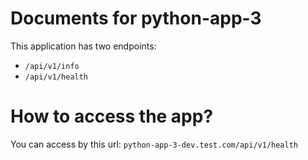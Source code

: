 # Documents for python-app-3

This application has two endpoints:
- `/api/v1/info` 
- `/api/v1/health` 

# How to access the app?

You can access by this url: `python-app-3-dev.test.com/api/v1/health` 